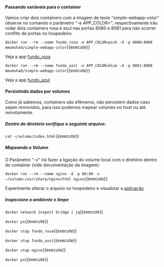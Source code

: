 
#### Passando variáveis para o container
Vamos criar dois containers com a imagem de teste "simple-webapp-color" observe no comando o parâmetro "-e APP_COLOR=", respectivamente irão rodar dois containers rosa e azul nas portas 8080 e 8081 para não ocorrer conflito de portas no hospedeiro:

`docker run --rm --name fundo_rosa -e APP_COLOR=pink -d -p 8080:8080 mmumshad/simple-webapp-color`{{execute}}

Veja a app [fundo_rosa](https://[[HOST_SUBDOMAIN]]-8080-[[KATACODA_HOST]].environments.katacoda.com/)

`docker run --rm --name fundo_azul -e APP_COLOR=blue -d -p 8081:8080 mmumshad/simple-webapp-color`{{execute}}

Veja a app [fundo_azul](https://[[HOST_SUBDOMAIN]]-8081-[[KATACODA_HOST]].environments.katacoda.com/)

#### Persistindo dados por volumes
Como já sabemos, containers são efêmeros, não persistem dados caso sejam removidos, para isso podemos mapear volumes no host ou até remotamente.

##### Dentro do diretório verifique o seguinte arquivo:

`cat ~/volume/index.html`{{execute}}

##### Mapeando o Volume

O Parâmetro "-v" irá fazer a ligação do volume local com o diretório dentro do container (vide documentação da imagem):

`docker run --rm --name nginx -d -p 80:80 -v ~/volume:/usr/share/nginx/html nginx`{{execute}}

Experimente alterar o arquivo no hospedeiro e visualizar a [aplicação](https://[[HOST_SUBDOMAIN]]-80-[[KATACODA_HOST]].environments.katacoda.com/)

##### Inspecione o ambiente e limpe

`docker network inspect bridge | jq`{{execute}}

`docker ps`{{execute}}

`docker stop fundo_rosa`{{execute}}

`docker stop fundo_azul`{{execute}}

`docker stop nginx`{{execute}}

`docker ps`{{execute}}